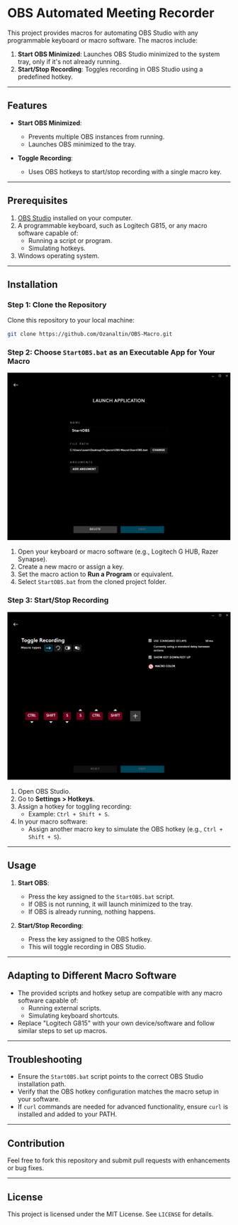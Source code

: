 # OBS Automated Meeting Recorder

This project provides macros for automating OBS Studio with any programmable keyboard or macro software. The macros include:
1. **Start OBS Minimized**: Launches OBS Studio minimized to the system tray, only if it's not already running.
2. **Start/Stop Recording**: Toggles recording in OBS Studio using a predefined hotkey.

---

## Features
- **Start OBS Minimized**:
  - Prevents multiple OBS instances from running.
  - Launches OBS minimized to the tray.

- **Toggle Recording**:
  - Uses OBS hotkeys to start/stop recording with a single macro key.

---

## Prerequisites
1. [OBS Studio](https://obsproject.com/download) installed on your computer.
2. A programmable keyboard, such as Logitech G815, or any macro software capable of:
   - Running a script or program.
   - Simulating hotkeys.
3. Windows operating system.

---

## Installation

### Step 1: Clone the Repository
Clone this repository to your local machine:
```bash
git clone https://github.com/Ozanaltin/OBS-Macro.git
```

### Step 2: Choose `StartOBS.bat` as an Executable App for Your Macro
![Start OBS Macro](screenshots/StartOBS.PNG)
1. Open your keyboard or macro software (e.g., Logitech G HUB, Razer Synapse).
2. Create a new macro or assign a key.
3. Set the macro action to **Run a Program** or equivalent.
4. Select `StartOBS.bat` from the cloned project folder.


### Step 3: Start/Stop Recording
![Toggle Recording Macro](screenshots/ToggleRecording.PNG)
1. Open OBS Studio.
2. Go to **Settings > Hotkeys**.
3. Assign a hotkey for toggling recording:
   - Example: `Ctrl + Shift + S`.
4. In your macro software:
   - Assign another macro key to simulate the OBS hotkey (e.g., `Ctrl + Shift + S`).

---

## Usage
1. **Start OBS**:
   - Press the key assigned to the `StartOBS.bat` script.
   - If OBS is not running, it will launch minimized to the tray.
   - If OBS is already running, nothing happens.

2. **Start/Stop Recording**:
   - Press the key assigned to the OBS hotkey.
   - This will toggle recording in OBS Studio.

---

## Adapting to Different Macro Software
- The provided scripts and hotkey setup are compatible with any macro software capable of:
  - Running external scripts.
  - Simulating keyboard shortcuts.
- Replace "Logitech G815" with your own device/software and follow similar steps to set up macros.

---

## Troubleshooting
- Ensure the `StartOBS.bat` script points to the correct OBS Studio installation path.
- Verify that the OBS hotkey configuration matches the macro setup in your software.
- If `curl` commands are needed for advanced functionality, ensure `curl` is installed and added to your PATH.

---

## Contribution
Feel free to fork this repository and submit pull requests with enhancements or bug fixes.

---

## License
This project is licensed under the MIT License. See `LICENSE` for details.

